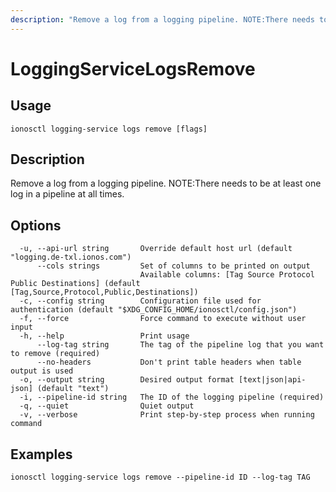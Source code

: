 ```yaml
---
description: "Remove a log from a logging pipeline. NOTE:There needs to be at least one log in a pipeline at all times."
---
```


# LoggingServiceLogsRemove

## Usage

```text
ionosctl logging-service logs remove [flags]
```

## Description

Remove a log from a logging pipeline. NOTE:There needs to be at least one log in a pipeline at all times.

## Options

```text
  -u, --api-url string       Override default host url (default "logging.de-txl.ionos.com")
      --cols strings         Set of columns to be printed on output 
                             Available columns: [Tag Source Protocol Public Destinations] (default [Tag,Source,Protocol,Public,Destinations])
  -c, --config string        Configuration file used for authentication (default "$XDG_CONFIG_HOME/ionosctl/config.json")
  -f, --force                Force command to execute without user input
  -h, --help                 Print usage
      --log-tag string       The tag of the pipeline log that you want to remove (required)
      --no-headers           Don't print table headers when table output is used
  -o, --output string        Desired output format [text|json|api-json] (default "text")
  -i, --pipeline-id string   The ID of the logging pipeline (required)
  -q, --quiet                Quiet output
  -v, --verbose              Print step-by-step process when running command
```

## Examples

```text
ionosctl logging-service logs remove --pipeline-id ID --log-tag TAG
```

